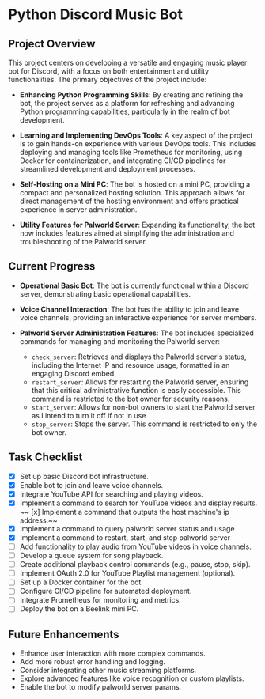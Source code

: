 # Python Discord Music Bot

## Project Overview

This project centers on developing a versatile and engaging music player bot for Discord, with a focus on both entertainment and utility functionalities. The primary objectives of the project include:

- **Enhancing Python Programming Skills**: By creating and refining the bot, the project serves as a platform for refreshing and advancing Python programming capabilities, particularly in the realm of bot development.
  
- **Learning and Implementing DevOps Tools**: A key aspect of the project is to gain hands-on experience with various DevOps tools. This includes deploying and managing tools like Prometheus for monitoring, using Docker for containerization, and integrating CI/CD pipelines for streamlined development and deployment processes.

- **Self-Hosting on a Mini PC**: The bot is hosted on a mini PC, providing a compact and personalized hosting solution. This approach allows for direct management of the hosting environment and offers practical experience in server administration.

- **Utility Features for Palworld Server**: Expanding its functionality, the bot now includes features aimed at simplifying the administration and troubleshooting of the Palworld server.

## Current Progress

- **Operational Basic Bot**: The bot is currently functional within a Discord server, demonstrating basic operational capabilities.

- **Voice Channel Interaction**: The bot has the ability to join and leave voice channels, providing an interactive experience for server members.

- **Palworld Server Administration Features**: The bot includes specialized commands for managing and monitoring the Palworld server:
    - `check_server`: Retrieves and displays the Palworld server's status, including the Internet IP and resource usage, formatted in an engaging Discord embed.
    - `restart_server`: Allows for restarting the Palworld server, ensuring that this critical administrative function is easily accessible. This command is restricted to the bot owner for security reasons.
    - `start_server`: Allows for non-bot owners to start the Palworld server as I intend to turn it off if not in use
    - `stop_server`: Stops the server. This command is restricted to only the bot owner.

## Task Checklist
- [x] Set up basic Discord bot infrastructure.
- [x] Enable bot to join and leave voice channels.
- [x] Integrate YouTube API for searching and playing videos.
- [x] Implement a command to search for YouTube videos and display results.
~~ [x] Implement a command that outputs the host machine's ip address.~~
- [x] Implement a command to query palworld server status and usage
- [x] Implement a command to restart, start, and stop palworld server
- [ ] Add functionality to play audio from YouTube videos in voice channels.
- [ ] Develop a queue system for song playback.
- [ ] Create additional playback control commands (e.g., pause, stop, skip).
- [ ] Implement OAuth 2.0 for YouTube Playlist management (optional).
- [ ] Set up a Docker container for the bot.
- [ ] Configure CI/CD pipeline for automated deployment.
- [ ] Integrate Prometheus for monitoring and metrics.
- [ ] Deploy the bot on a Beelink mini PC.

## Future Enhancements
- Enhance user interaction with more complex commands.
- Add more robust error handling and logging.
- Consider integrating other music streaming platforms.
- Explore advanced features like voice recognition or custom playlists.
- Enable the bot to modify palworld server params.
